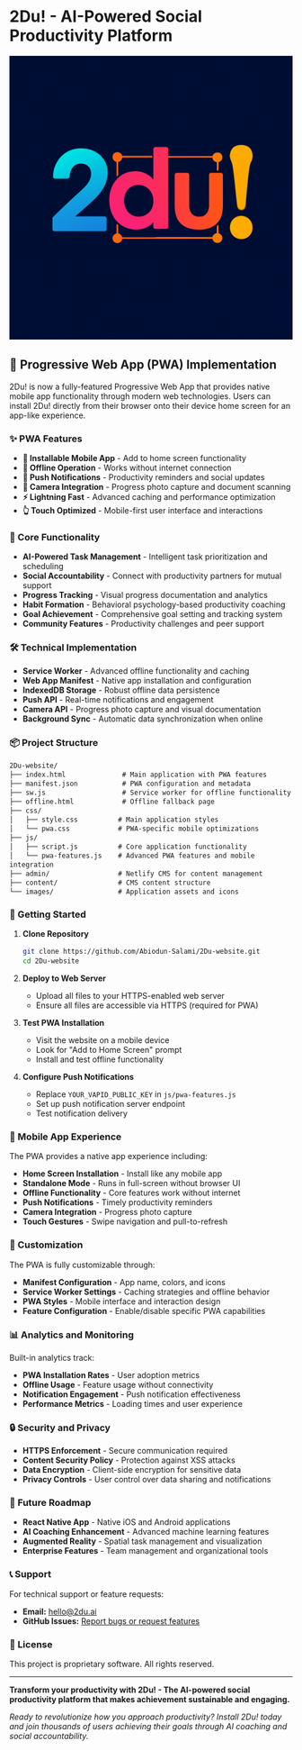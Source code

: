 # 2Du! - AI-Powered Social Productivity Platform

![2Du! Logo](2du-logo-linkedin-300x300.png)

## 🚀 Progressive Web App (PWA) Implementation

2Du! is now a fully-featured Progressive Web App that provides native mobile app functionality through modern web technologies. Users can install 2Du! directly from their browser onto their device home screen for an app-like experience.

### ✨ PWA Features

- **📱 Installable Mobile App** - Add to home screen functionality
- **🔄 Offline Operation** - Works without internet connection
- **🔔 Push Notifications** - Productivity reminders and social updates
- **📸 Camera Integration** - Progress photo capture and document scanning
- **⚡ Lightning Fast** - Advanced caching and performance optimization
- **👆 Touch Optimized** - Mobile-first user interface and interactions

### 🎯 Core Functionality

- **AI-Powered Task Management** - Intelligent task prioritization and scheduling
- **Social Accountability** - Connect with productivity partners for mutual support
- **Progress Tracking** - Visual progress documentation and analytics
- **Habit Formation** - Behavioral psychology-based productivity coaching
- **Goal Achievement** - Comprehensive goal setting and tracking system
- **Community Features** - Productivity challenges and peer support

### 🛠 Technical Implementation

- **Service Worker** - Advanced offline functionality and caching
- **Web App Manifest** - Native app installation and configuration
- **IndexedDB Storage** - Robust offline data persistence
- **Push API** - Real-time notifications and engagement
- **Camera API** - Progress photo capture and visual documentation
- **Background Sync** - Automatic data synchronization when online

### 📦 Project Structure

```
2Du-website/
├── index.html              # Main application with PWA features
├── manifest.json           # PWA configuration and metadata
├── sw.js                   # Service worker for offline functionality
├── offline.html            # Offline fallback page
├── css/
│   ├── style.css          # Main application styles
│   └── pwa.css            # PWA-specific mobile optimizations
├── js/
│   ├── script.js          # Core application functionality
│   └── pwa-features.js    # Advanced PWA features and mobile integration
├── admin/                 # Netlify CMS for content management
├── content/               # CMS content structure
└── images/                # Application assets and icons
```

### 🚀 Getting Started

1. **Clone Repository**
   ```bash
   git clone https://github.com/Abiodun-Salami/2Du-website.git
   cd 2Du-website
   ```

2. **Deploy to Web Server**
   - Upload all files to your HTTPS-enabled web server
   - Ensure all files are accessible via HTTPS (required for PWA)

3. **Test PWA Installation**
   - Visit the website on a mobile device
   - Look for "Add to Home Screen" prompt
   - Install and test offline functionality

4. **Configure Push Notifications**
   - Replace `YOUR_VAPID_PUBLIC_KEY` in `js/pwa-features.js`
   - Set up push notification server endpoint
   - Test notification delivery

### 📱 Mobile App Experience

The PWA provides a native app experience including:

- **Home Screen Installation** - Install like any mobile app
- **Standalone Mode** - Runs in full-screen without browser UI
- **Offline Functionality** - Core features work without internet
- **Push Notifications** - Timely productivity reminders
- **Camera Integration** - Progress photo capture
- **Touch Gestures** - Swipe navigation and pull-to-refresh

### 🎨 Customization

The PWA is fully customizable through:

- **Manifest Configuration** - App name, colors, and icons
- **Service Worker Settings** - Caching strategies and offline behavior
- **PWA Styles** - Mobile interface and interaction design
- **Feature Configuration** - Enable/disable specific PWA capabilities

### 📊 Analytics and Monitoring

Built-in analytics track:

- **PWA Installation Rates** - User adoption metrics
- **Offline Usage** - Feature usage without connectivity
- **Notification Engagement** - Push notification effectiveness
- **Performance Metrics** - Loading times and user experience

### 🔒 Security and Privacy

- **HTTPS Enforcement** - Secure communication required
- **Content Security Policy** - Protection against XSS attacks
- **Data Encryption** - Client-side encryption for sensitive data
- **Privacy Controls** - User control over data sharing and notifications

### 🌟 Future Roadmap

- **React Native App** - Native iOS and Android applications
- **AI Coaching Enhancement** - Advanced machine learning features
- **Augmented Reality** - Spatial task management and visualization
- **Enterprise Features** - Team management and organizational tools

### 📞 Support

For technical support or feature requests:
- **Email:** hello@2du.ai
- **GitHub Issues:** [Report bugs or request features](https://github.com/Abiodun-Salami/2Du-website/issues)

### 📄 License

This project is proprietary software. All rights reserved.

---

**Transform your productivity with 2Du! - The AI-powered social productivity platform that makes achievement sustainable and engaging.**

*Ready to revolutionize how you approach productivity? Install 2Du! today and join thousands of users achieving their goals through AI coaching and social accountability.*

